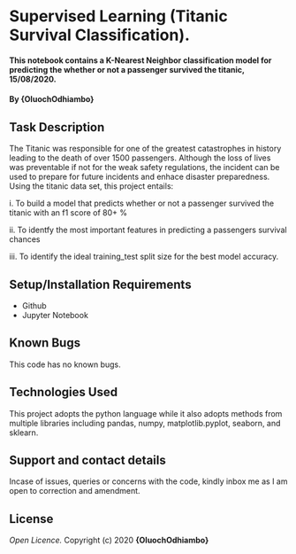 # Supervised Learning (Titanic Survival Classification).
#### This notebook contains a K-Nearest Neighbor classification model for predicting the whether or not a passenger survived the titanic, 15/08/2020.
#### By **{OluochOdhiambo}**
## Task Description
The Titanic was responsible for one of the greatest catastrophes in history leading to the death of over 1500 passengers. Although the loss of lives was preventable if not for the weak safety regulations, the incident can be used to prepare for future incidents and enhace disaster preparedness.
Using the titanic data set, this project entails:

i. To build a model that predicts whether or not a passenger survived the titanic with an f1 score of 80+ %

ii. To identfy the most important features in predicting a passengers survival chances

iii. To identify the ideal training_test split size for the best model accuracy.

## Setup/Installation Requirements
* Github
* Jupyter Notebook

## Known Bugs
This code has no known bugs.

## Technologies Used
This project adopts the python language while it also adopts methods from multiple libraries including pandas, numpy, matplotlib.pyplot, seaborn, and sklearn.

## Support and contact details
Incase of issues, queries or concerns with the code, kindly inbox me as I am open to correction and amendment.

## License
*Open Licence.*
Copyright (c) 2020 **{OluochOdhiambo}**
